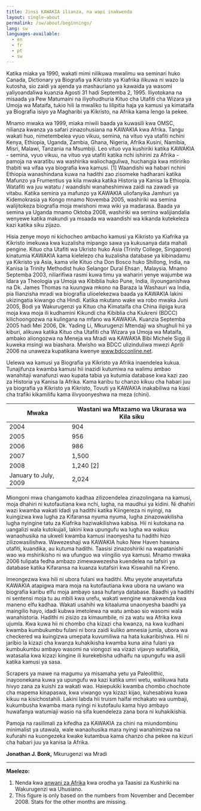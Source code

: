 ```yaml
---
title: Jinsi KAWAKIA ilianza, na wapi inakwenda
layout: single-about
permalink: /sw/about/beginnings/
lang: sw
languages-available:                         
  - en
  - fr
  - pt
  - sw
---
```

Katika miaka ya 1990, wakati mimi nilikuwa mwalimu wa seminari huko Canada, Dictionary ya Biografia ya Kikristo ya Kiafrika ilikuwa ni wazo la kutosha, sio zaidi ya ajenda ya mashauriano ya kawaida ya wasomi yaliyoandaliwa kuanzia Agosti 31 hadi Septemba 2, 1995. Iliyotokana na misaada ya Pew Matumaini na iliyohudhuria Kituo cha Utafiti cha Wizara ya Umoja wa Mataifa, tukio hili la mwaliko tu lilipitia haja ya kamusi ya kimataifa ya Biografia isiyo ya Magharibi ya Kikristo, na Afrika kama lengo la pekee.

Mnamo mwaka wa 1999, miaka miwili baada ya kuwasili kwa OMSC, nilianza kwanza ya safari zinazohusiana na KAWAKIA kwa Afrika. Tangu wakati huo, nimetembelea vyuo vikuu, semina, na vituo vya utafiti nchini Kenya, Ethiopia, Uganda, Zambia, Ghana, Nigeria, Afrika Kusini, Namibia, Misri, Malawi, Tanzania na Msumbiji. Leo vituo vya kushiriki katika KAWAKIA - semina, vyuo vikuu, na vituo vya utafiti katika nchi ishirini za Afrika - pamoja na waratibu wa washirika waliochaguliwa, huchangia kwa mtiririko thabiti wa vifaa vya biografia kwa kamusi. [1] Waandishi wa habari nchini Ethiopia wanashindana kuwa na hadithi zao zisomeke hadharani katika Mafunzo ya Frumentius ya kila mwaka katika Historia ya Kanisa la Ethiopia. Watafiti wa juu watatu / waandishi wanaheshimiwa zaidi na zawadi ya vitabu. Katika semina ya mafunzo ya KAWAKIA uliofanyika Jamhuri ya Kidemokrasia ya Kongo mnamo Novemba 2005, washiriki wa semina walijitokeza biografia moja mwishoni mwa wiki ya madarasa. Baada ya semina ya Uganda mnamo Oktoba 2008, washiriki wa semina walijiandalia wenyewe katika makundi ya msaada wa waandishi wa kikanda kutekeleza kazi katika siku zijazo.

Hisia zenye moyo ni kichocheo ambacho kamusi ya Kikristo ya Kiafrika ya Kikristo imekuwa kwa kuzalisha mipango sawa ya kukusanya data mahali pengine. Kituo cha Utafiti wa Ukristo huko Asia (Trinity College, Singapore) kinatumia KAWAKIA kama kielelezo cha kuzalisha database ya kibinadamu ya Kikristo ya Asia, kama vile Kituo cha Don Bosco huko Shillong, India, na Kanisa la Trinity Methodist huko Selangor Dural Ehsan , Malaysia. Mnamo Septemba 2003, niliarifiwa rasmi kuwa timu ya wahariri yenye wajumbe wa Idara ya Theologia ya Umoja wa Kibiblia huko Pune, India, iliyounganishwa na Dk. James Thomas na kuungwa mkono na Baraza la Washauri wa India, pia Ilianzisha mradi wa biografia ulioelekezwa baada ya KAWAKIA lakini ukizingatia kiwango cha Hindi. Katika mkutano wake wa robo mwaka Juni 2005, Bodi ya Wakurugenzi ya Kituo cha Kimataifa cha China ilipiga kura moja kwa moja ili kudhamini Kikundi cha Kibiblia cha Kiukreni (BDCC) kilichoongozwa na kulingana na mfano wa KAWAKIA. Kuanzia Septemba 2005 hadi Mei 2006, Dk. Yading Li, Mkurugenzi Mtendaji wa shughuli hii ya kiburi, alikuwa katika Kituo cha Utafiti cha Wizara ya Umoja wa Mataifa, ambako aliongozwa na Meneja wa Mradi wa KAWAKIA Bibi Michele Sigg ili kuweka msingi wa biashara. Mwisho wa BDCC ulizinduliwa mwezi Aprili 2006 na unaweza kupatikana kwenye www.bdcconline.net.

Uelewa wa kamusi ya Biografia ya Kikristo ya Afrika inaendelea kukua. Tunajifunza kwamba kamusi hii inazidi kutumiwa na walimu ambao wanahitaji wanafunzi wao kupata tabia ya kutumia database kwa kazi zao za Historia ya Kanisa la Afrika. Kama karibu tu chanzo kikuu cha habari juu ya biografia ya Kikristo ya Kikristo, Tovuti ya KAWAKIA inakabiliwa na kiasi cha trafiki kikamilifu kama ilivyoonyeshwa na meza (chini).

| Mwaka | Wastani wa Mtazamo wa Ukurasa wa Kila siku |
|-----------------------|--------------------------|
| 2004 | 904 |
| 2005 | 956 |
| 2006 | 986 |
| 2007 | 1,500 |
| 2008 | 1,240 [2] |
| January to July, 2009 | 2,024 |

Miongoni mwa changamoto kadhaa zilizoendelea zinazolingana na kamusi, moja dhahiri ni kutofautiana kwa nchi, lugha, na maudhui ya kidini. Ni dhahiri wazi kwamba wakati idadi ya hadithi katika Kiingereza ni nyingi, na kuingizwa kwa lugha za Kifaransa nyuma nyuma, lugha zinazowakilisha lugha nyingine tatu za Kiafrika haziwakilishwa kabisa. Hii ni kutokana na uangalizi wala kutokujali, lakini kwa upungufu wa lugha wa wakuu wanaohusika na ukweli kwamba kamusi inaonyesha tu hadithi hizo zilizowasilishwa. Wawezeshaji wa KAWAKIA huko New Haven hawana utafiti, kuandika, au kutuma hadithi. Taasisi zinazoshiriki na wapatanishi wao wa mshirikisho ni wa ufunguo wa viingilio vya kamusi. Mnamo mwaka 2006 tulipata fedha ambazo zimewawezesha kuendelea na tafsiri ya database katika Kifaransa na kuanza kutafsiri kwa Kiswahili na Kireno.

Imeongezwa kwa hili ni ubora fulani wa hadithi. Mtu yeyote anayetafuta KAWAKIA atapigwa mara moja na kutofautiana kwa ubora na uwiano wa biografia karibu elfu moja ambayo sasa hufanya database. Baadhi ya hadithi ni sentensi moja tu au mbili kwa urefu, wakati wengine wanakwenda kwa maneno elfu kadhaa. Wakati usahihi wa kitaaluma unaonyesha baadhi ya maingilio hayo, idadi kubwa imetolewa na watu ambao sio wasomi wala wanahistoria. Hadithi ni zisizo za kimaumbile, ni za watu wa Afrika kwa ujumla. Kwa kuwa hii ni chombo cha kizazi cha kwanza, na kwa kudhani kwamba kumbukumbu fulani ni bora zaidi kuliko amnesia jumla, ubora wa checkered wa kuingizwa umepata kuvumiliwa na hata kukaribishwa. Hii ni jaribio la kizazi cha kwanza kuhakikisha kwamba kuna aina fulani ya kumbukumbu ambayo wasomi na viongozi wa vizazi vijavyo watafikia, watasalia kwa kizazi kingine ili kurekebisha udhaifu na upungufu wa asili katika kamusi ya sasa.

Scrapers ya mawe na magumu ya misamaha yetu ya Paleolithic, inayoonekana kuwa ya upungufu wa kazi katika umri wetu, walikuwa hata hivyo zana za kuishi za wakati wao. Haiepukiki kwamba chombo chochote cha mapema kinapaswa, kwa viwango vya kizazi kijao, kuhesabiwa kuwa kikuu na kisichostahili. Lakini labda hii truism haifai mchakato wa uumbaji, kukumbusha kwamba mara nyingi ni kutofaulu kama hiyo ambayo huwafanya watumiaji wasio na sifa kuendeleza zana bora ni kuhakikishia.

Pamoja na rasilimali za kifedha za KAWAKIA za chini na miundombinu minimalist ya utawala, wale wanaohusika mara nyingi wanahimizwa na kufurahi na kuongezeka kwake kutambua kama chanzo cha pekee na kizuri cha habari juu ya kanisa la Afrika.

**Jonathan J. Bonk,**
Mkurugenzi wa Mradi

---

**Maelezo:**
1. Nenda kwa [anwani za Afrika](http://www.KAWAKIA.org/particip_instit.html) kwa orodha ya Taasisi za Kushiriki na Wakurugenzi wa Uhusiano.  
2. This figure is only based on the numbers from November and December 2008. Stats for the other months are missing.
